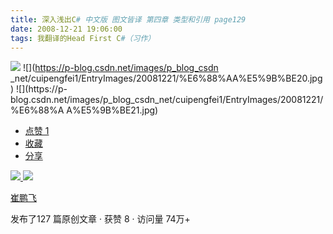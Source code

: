 ```yaml
---
title: 深入浅出C# 中文版 图文皆译 第四章 类型和引用 page129
date: 2008-12-21 19:06:00
tags: 我翻译的Head First C#（习作）
---
```

![](https://p-blog.csdn.net/images/p_blog_csdn_net/cuipengfei1/EntryImages/20081221/%E6%88%AA%E5%9B%BE19.jpg) ![](https://p-blog.csdn.net/images/p_blog_csdn
_net/cuipengfei1/EntryImages/20081221/%E6%88%AA%E5%9B%BE20.jpg) ![](https://p-
blog.csdn.net/images/p_blog_csdn_net/cuipengfei1/EntryImages/20081221/%E6%88%A
A%E5%9B%BE21.jpg)

  * [ 点赞  1  ](javascript:;)
  * [ 收藏  ](javascript:;)
  * [ 分享 ](javascript:;)

[ ![](https://profile.csdnimg.cn/5/2/5/3_cuipengfei1)
![](https://g.csdnimg.cn/static/user-reg-year/1x/11.png)
](https://blog.csdn.net/cuipengfei1)

[ 崔鹏飞 ](https://blog.csdn.net/cuipengfei1)

发布了127 篇原创文章  ·  获赞 8  ·  访问量 74万+

